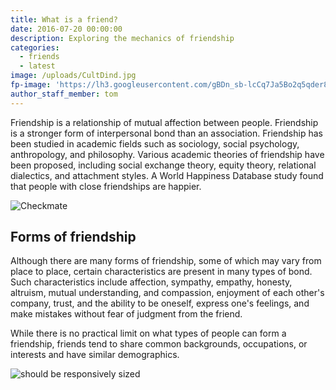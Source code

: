 ```yaml
---
title: What is a friend?
date: 2016-07-20 00:00:00
description: Exploring the mechanics of friendship
categories:
  - friends
  - latest
image: /uploads/CultDind.jpg
fp-image: 'https://lh3.googleusercontent.com/gBDn_sb-lcCq7Ja5Bo2q5qder8cy212OP9DUJLbYxCiKdcPE8QHhsXcPtezFyziLjf9itxJAkiOPLmM=w1680-h1050-rw-no'
author_staff_member: tom
---
```



Friendship is a relationship of mutual affection between people. Friendship is a stronger form of interpersonal bond than an association. Friendship has been studied in academic fields such as sociology, social psychology, anthropology, and philosophy. Various academic theories of friendship have been proposed, including social exchange theory, equity theory, relational dialectics, and attachment styles. A World Happiness Database study found that people with close friendships are happier.

![Checkmate](https://source.unsplash.com/random/1500x1000)

## Forms of friendship

Although there are many forms of friendship, some of which may vary from place to place, certain characteristics are present in many types of bond. Such characteristics include affection, sympathy, empathy, honesty, altruism, mutual understanding, and compassion, enjoyment of each other's company, trust, and the ability to be oneself, express one's feelings, and make mistakes without fear of judgment from the friend.

While there is no practical limit on what types of people can form a friendship, friends tend to share common backgrounds, occupations, or interests and have similar demographics.

<img src="https://res.cloudinary.com/maxgoldhouse/image/upload/w_auto/1390/9i.jpg" sizes="(max-width: 450px) 90vw,(max-width: 1000px) 60vw,(max-width: 1000px) 40vw" alt="should be responsively sized"/>
